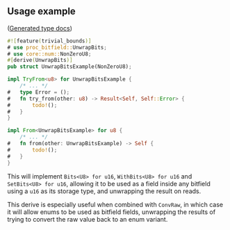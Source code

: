 ## Usage example
([Generated type docs](https://docs.rs/proc-bitfield/latest/proc_bitfield/example/struct.UnwrapBitsExample.html))

```rust
#![feature(trivial_bounds)]
# use proc_bitfield::UnwrapBits;
# use core::num::NonZeroU8;
#[derive(UnwrapBits)]
pub struct UnwrapBitsExample(NonZeroU8);

impl TryFrom<u8> for UnwrapBitsExample {
    /* ... */
#   type Error = ();
#   fn try_from(other: u8) -> Result<Self, Self::Error> {
#       todo!();
#   }
}

impl From<UnwrapBitsExample> for u8 {
    /* ... */
#   fn from(other: UnwrapBitsExample) -> Self {
#       todo!();
#   }
}
```

This will implement `Bits<U8> for u16`, `WithBits<U8> for u16` and `SetBits<U8> for u16`, allowing it to be used as a field inside any bitfield using a `u16` as its storage type, and unwrapping the result on reads.

This derive is especially useful when combined with `ConvRaw`, in which case it will allow enums to be used as bitfield fields, unwrapping the results of trying to convert the raw value back to an enum variant.
